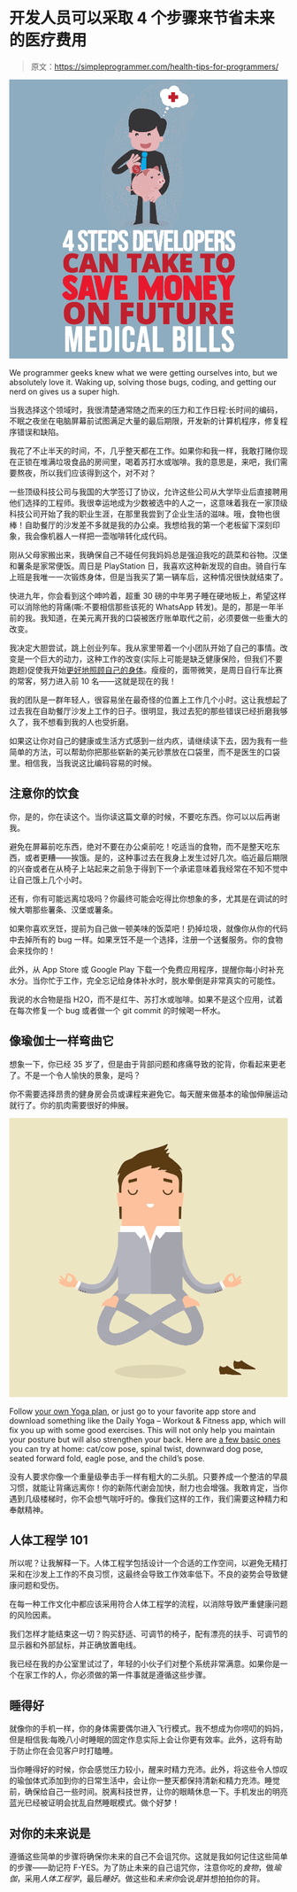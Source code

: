 # 开发人员可以采取 4 个步骤来节省未来的医疗费用

> 原文：<https://simpleprogrammer.com/health-tips-for-programmers/>

![](img/663139c9cd40b2bb7e4d80bbe9b83b50.png)

We programmer geeks knew what we were getting ourselves into, but we absolutely love it. Waking up, solving those bugs, coding, and getting our nerd on gives us a super high.

当我选择这个领域时，我很清楚通常随之而来的压力和工作日程:长时间的编码，不眠之夜坐在电脑屏幕前试图满足大量的最后期限，开发新的计算机程序，修复程序错误和缺陷。

我花了不止半天的时间，不，几乎整天都在工作。如果你和我一样，我敢打赌你现在正锁在堆满垃圾食品的房间里，喝着苏打水或咖啡。我的意思是，来吧，我们需要熬夜，所以我们应该得到这个，对不对？

一些顶级科技公司与我国的大学签订了协议，允许这些公司从大学毕业后直接聘用他们选择的工程师。我很幸运地成为少数被选中的人之一，这意味着我在一家顶级科技公司开始了我的职业生涯，在那里我尝到了企业生活的滋味。哦，食物也很棒！自助餐厅的沙发差不多就是我的办公桌。我想给我的第一个老板留下深刻印象，我会像机器人一样把一壶咖啡转化成代码。

刚从父母家搬出来，我确保自己不碰任何我妈妈总是强迫我吃的蔬菜和谷物。汉堡和薯条是家常便饭。周日是 PlayStation 日，我喜欢这种新发现的自由。骑自行车上班是我唯一一次锻炼身体，但是当我买了第一辆车后，这种情况很快就结束了。

快进九年，你会看到这个呻吟着，超重 30 磅的中年男子睡在硬地板上，希望这样可以消除他的背痛(嘶:不要相信那些该死的 WhatsApp 转发)。是的，那是一年半前的我。我知道，在美元离开我的口袋被医疗账单取代之前，必须要做一些重大的改变。

我决定大胆尝试，跳上创业列车。我从家里带着一个小团队开始了自己的事情。改变是一个巨大的动力，这种工作的改变(实际上可能是缺乏健康保险，但我们不要跑题)促使我开始[更好地照顾自己的身体](https://simpleprogrammer.com/get/not-to-die)。瘦瘦的，面带微笑，是周日自行车比赛的常客，努力进入前 10 名——这就是现在的我！

我的团队是一群年轻人，很容易坐在最奇怪的位置上工作几个小时。这让我想起了过去我在自助餐厅沙发上工作的日子。很明显，我过去犯的那些错误已经折磨我够久了，我不想看到我的人也受折磨。

如果这让你对自己的健康或生活方式感到一丝内疚，请继续读下去，因为我有一些简单的方法，可以帮助你把那些崭新的美元钞票放在口袋里，而不是医生的口袋里。相信我，当我说这比编码容易的时候。

## 注意你的饮食

你，是的，你在读这个。当你读这篇文章的时候，不要吃东西。你可以以后再谢我。

避免在屏幕前吃东西，绝对不要在办公桌前吃！吃适当的食物，而不是整天吃东西，或者更糟——挨饿。是的，这种事过去在我身上发生过好几次。临近最后期限的兴奋或者在从椅子上站起来之前急于得到下一个承诺意味着我经常在不知不觉中让自己饿上几个小时。

还有，你有可能远离垃圾吗？你最终可能会吃得比你想象的多，尤其是在调试的时候大嚼那些薯条、汉堡或薯条。

如果你喜欢烹饪，提前为自己做一顿美味的饭菜吧！扔掉垃圾，就像你从你的代码中去掉所有的 bug 一样。如果烹饪不是一个选择，注册一个送餐服务。你的食物会来找你的！

此外，从 App Store 或 Google Play 下载一个免费应用程序，提醒你每小时补充水分。当你忙于工作，完全忘记给身体补水时，脱水晕倒是非常真实的可能性。

我说的水合物是指 H2O，而不是红牛、苏打水或咖啡。如果不是这个应用，试着在每次修复一个 bug 或者做一个 git commit 的时候喝一杯水。

## 像瑜伽士一样弯曲它

想象一下，你已经 35 岁了，但是由于背部问题和疼痛导致的驼背，你看起来更老了。不是一个令人愉快的景象，是吗？

你不需要选择昂贵的健身房会员或课程来避免它。每天醒来做基本的瑜伽伸展运动就行了。你的肌肉需要很好的伸展。

![](img/4840ebd0df92114ed2cf450324dc4e18.png)

Follow [your own Yoga plan](https://simpleprogrammer.com/5-yoga-poses-every-programmer-try/), or just go to your favorite app store and download something like the Daily Yoga – Workout & Fitness app, which will fix you up with some good exercises. This will not only help you maintain your posture but will also strengthen your back. Here are [a few basic ones](https://simpleprogrammer.com/get/the-yoga-beginner) you can try at home: cat/cow pose, spinal twist, downward dog pose, seated forward fold, eagle pose, and the child’s pose.

没有人要求你像一个重量级拳击手一样有粗大的二头肌。只要养成一个整洁的早晨习惯，就能让背痛远离你！你的新陈代谢会加快，耐力也会增强。我敢肯定，当你遇到几级楼梯时，你不会想气喘吁吁的。像我们这样的工作，我们需要这种精力和奉献精神。

## 人体工程学 101

所以呢？让我解释一下。人体工程学包括设计一个合适的工作空间，以避免无精打采和在沙发上工作的不良习惯，这最终会导致工作效率低下。不良的姿势会导致健康问题和受伤。

在每一种工作文化中都应该采用符合人体工程学的流程，以消除导致严重健康问题的风险因素。

我们怎样才能结束这一切？购买舒适、可调节的椅子，配有漂亮的扶手、可调节的显示器和外部鼠标，并正确放置电线。

我已经在我的办公室里试过了，年轻的小伙子们对整个系统非常满意。如果你是一个在家工作的人，你必须做的第一件事就是遵循这些步骤。

## 睡得好

就像你的手机一样，你的身体需要偶尔进入飞行模式。我不想成为你唠叨的妈妈，但是相信我:每晚八小时睡眠的固定作息实际上会让你更有效率。此外，这将有助于防止你在会见客户时打瞌睡。

当你睡得好的时候，你会感觉压力较小，醒来时精力充沛。此外，将这些令人惊叹的瑜伽体式添加到你的日常生活中，会让你一整天都保持清新和精力充沛。睡觉前，确保给自己一些时间。脱离科技世界，让你的眼睛休息一下。手机发出的明亮蓝光已经被证明会扰乱自然睡眠模式。做个好梦！

## 对你的未来说是

遵循这些简单的步骤将确保你未来的自己不会诅咒你。这就是我如何记住这些简单的步骤——助记符 F-YES。为了防止未来的自己诅咒你，注意你吃的*食物*，做*瑜伽*，采用*人体工程学*，最后*睡好*。做这些和*未来你*会说*是*并想拍拍你的背。